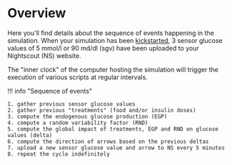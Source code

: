 # Overview

Here you'll find details about the sequence of events happening in the simulation. When your simulation has been [kickstarted](../build/kickstart.md), 3 sensor glucose values of 5 mmol/l or 90 md/dl (sgv) have been uploaded to your Nightscout (NS) website. 

The "inner clock" of the computer hosting the simulation will trigger the execution of various scripts at regular intervals. 

!!! info "Sequence of events"

    1. gather previous sensor glucose values 
    2. gather previous "treatments" (food and/or insulin doses)
    3. compute the endogenous glucose production (EGP)
    4. compute a random variability factor (RND)
    5. compute the global impact of treatments, EGP and RND on glucose values (delta)
    6. compute the direction of arrows based on the previous deltas
    7. upload a new sensor glucose value and arrow to NS every 5 minutes
    8. repeat the cycle indefinitely

